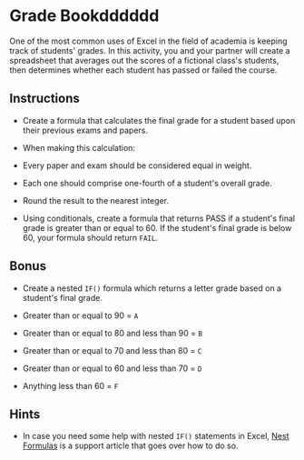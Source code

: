 # Grade Bookdddddd

One of the most common uses of Excel in the field of academia is keeping track of students' grades. In this activity, you and your partner will create a spreadsheet that averages out the scores of a fictional class's students, then determines whether each student has passed or failed the course.

## Instructions

* Create a formula that calculates the final grade for a student based upon their previous exams and papers.

* When making this calculation:

* Every paper and exam should be considered equal in weight.

* Each one should comprise one-fourth of a student's overall grade.

* Round the result to the nearest integer.

* Using conditionals, create a formula that returns PASS if a student's final grade is greater than or equal to 60. If the student's final grade is below 60, your formula should return `FAIL`.

## Bonus

* Create a nested `IF()` formula which returns a letter grade based on a student's final grade.

* Greater than or equal to 90 = `A`
* Greater than or equal to 80 and less than 90 = `B`
* Greater than or equal to 70 and less than 80 = `C`
* Greater than or equal to 60 and less than 70 = `D`
* Anything less than 60 = `F`

## Hints

* In case you need some help with nested `IF()` statements in Excel, [Nest Formulas](https://support.office.com/en-us/article/IF-function-%E2%80%93-nested-formulas-and-avoiding-pitfalls-0b22ff44-f149-44ba-aeb5-4ef99da241c8) is a support article that goes over how to do so.
